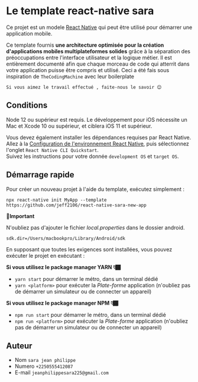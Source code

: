# Le template react-native sara

Ce projet est un modele [React Native](https://facebook.github.io/react-native/) qui peut être utilisé pour démarrer une application mobile.

Ce template fournis **une architecture optimisée pour la création d'applications mobiles multiplateformes solides** grâce à la séparation des préoccupations entre l'interface utilisateur et la logique métier. Il est entièrement documenté afin que chaque morceau de code qui atterrit dans votre application puisse être compris et utilisé.
Ceci a été fais sous inspiration de ``` TheCodingMachine ``` avec leur boilerplate

```
Si vous aimez le travail effectué , faite-nous le savoir 😊
```

## Conditions

Node 12 ou supérieur est requis. Le développement pour iOS nécessite un Mac et Xcode 10 ou supérieur, et ciblera iOS 11 et supérieur.

Vous devez également installer les dépendances requises par React Native.  
Allez à la [Configuration de l'environnement React Native](https://reactnative.dev/docs/environment-setup), puis sélectionnez l'onglet `React Native CLI Quickstart`.  
Suivez les instructions pour votre donnée `development OS` et `target OS`.

## Démarrage rapide

Pour créer un nouveau projet à l'aide du template, exécutez simplement :

```
npx react-native init MyApp --template https://github.com/jeff2106/react-native-sara-new-app
```
**🚨Important**

N'oubliez pas d'ajouter le fichier *local.properties* dans le dossier android.

```
sdk.dir=/Users/macbookpro/Library/Android/sdk
```

En supposant que toutes les exigences sont installées, vous pouvez exécuter le projet en exécutant :

**Si vous utilisez le package manager YARN 👇🏾**

- `yarn start` pour démarrer le métro, dans un terminal dédié
- `yarn <platform>` pour exécuter la *Plate-forme* application (n'oubliez pas de démarrer un simulateur ou de connecter un appareil)

**Si vous utilisez le package manager NPM 👇🏾**
- `npm run start` pour démarrer le métro, dans un terminal dédié
- `npm run <platform>` pour exécuter la *Plate-forme* application (n'oubliez pas de démarrer un simulateur ou de connecter un appareil)

## Auteur
- Nom `sara jean philippe`
- Numero `+2250555412087`
- E-mail `jeanphilippesara225@gmail.com`
